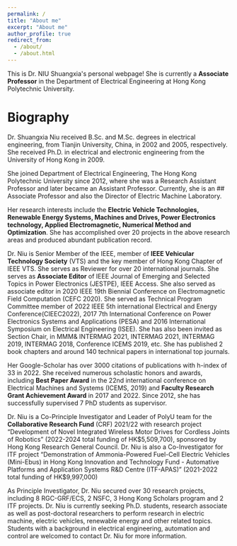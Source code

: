```yaml
---
permalink: /
title: "About me"
excerpt: "About me"
author_profile: true
redirect_from: 
  - /about/
  - /about.html
---
```


This is Dr. NIU Shuangxia's personal webpage! She is currently a **Associate Professor** in the Department of Electrical Engineering at Hong Kong Polytechnic University.

Biography
======
Dr. Shuangxia Niu received B.Sc. and M.Sc. degrees in electrical engineering, from Tianjin University, China, in 2002 and 2005, respectively. She received Ph.D. in electrical and electronic engineering from the University of Hong Kong in 2009.

She joined Department of Electrical Engineering, The Hong Kong Polytechnic University since 2012, where she was a Research Assistant Professor and later became an Assistant Professor. Currently, she is an ## Associate Professor and also the Director of Electric Machine Laboratory.

Her research interests include the **Electric Vehicle Technologies, Renewable Energy Systems, Machines and Drives, Power Electronics technology, Applied Electromagnetic, Numerical Method and Optimization**. She has accomplished over 20 projects in the above research areas and produced abundant publication record.

Dr. Niu is Senior Member of the IEEE, member of **IEEE Vehicular Technology Society** (VTS) and the key member of Hong Kong Chapter of IEEE VTS. She serves as Reviewer for over 20 international journals. She serves as **Associate Editor** of IEEE Journal of Emerging and Selected Topics in Power Electronics (JESTPE), IEEE Access. She also served as associate editor in 2020 IEEE 19th Biennial Conference on Electromagnetic Field Computation (CEFC 2020). She served as Technical Program Committee member of 2022 IEEE 5th international Electrical and Energy Conference(CIEEC2022), 2017 7th International Conference on Power Electronics Systems and Applications (PESA) and 2016 International Symposium on Electrical Engineering (ISEE). She has also been invited as Section Chair, in MMM& INTERMAG 2021, INTERMAG 2021, INTERMAG 2019, INTERMAG 2018, Conference ICEMS 2019, etc. She has published 2 book chapters and around 140 technical papers in international top journals.

Her Google-Scholar has over 3000 citations of publications with h-index of 33 in 2022. She received numerous scholastic honors and awards, including **Best Paper Award** in the 22nd international conference on Electrical Machines and Systems (ICEMS, 2019) and **Faculty Research Grant Achievement Award** in 2017 and 2022. Since 2012, she has successfully supervised 7 PhD students as supervisor.

Dr. Niu is a Co-Principle Investigator and Leader of PolyU team for the **Collaborative Research Fund** (CRF) 2021/22 with research project “Development of Novel Integrated Wireless Motor Drives for Cordless Joints of Robotics” (2022-2024 total funding of HK$5,509,700), sponsored by Hong Kong Research General Council. Dr. Niu is also a Co-Investigator for ITF project “Demonstration of Ammonia-Powered Fuel-Cell Electric Vehicles (Mini-Ebus) in Hong Kong Innovation and Technology Fund - Automative Platforms and Application Systems R&D Centre (ITF-APAS)” (2021-2022 total funding of HK$9,997,000)

As Principle Investigator, Dr. Niu secured over 30 research projects, including 8 RGC-GRF/ECS, 2 NSFC, 3 Hong Kong Scholars program and 2 ITF projects. Dr. Niu is currently seeking Ph.D. students, research associate as well as post-doctoral researchers to perform research in electric machine, electric vehicles, renewable energy and other related topics. Students with a background in electrical engineering, automation and control are welcomed to contact Dr. Niu for more information.
